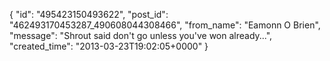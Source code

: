  {
   "id": "495423150493622",
   "post_id": "462493170453287_490608044308466",
   "from_name": "Eamonn O Brien",
   "message": "Shrout said don't go unless you've won already...",
   "created_time": "2013-03-23T19:02:05+0000"
 }
